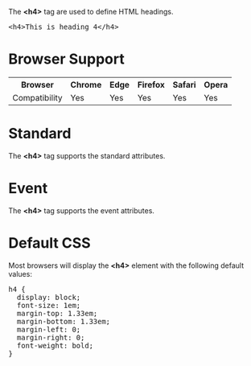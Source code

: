 The <b>&lt;h4&gt;</b> tag are used to define HTML headings.
<pre>&lt;h4&gt;This is heading 4&lt;/h4&gt;</pre>
<h1>Browser Support</h1>
<table class="ws-table-all notranslate">
  <tr>
    <th>Browser</th>
    <th>Chrome</th>
    <th>Edge</th>
    <th>Firefox</th>
    <th>Safari</th>
    <th>Opera</th>
  </tr>
  <tr>
    <td>Compatibility</td>
    <td>Yes</td>
    <td>Yes</td>
    <td>Yes</td>
    <td>Yes</td>
    <td>Yes</td>
  </tr>
</table>
<h1>Standard</h1>
The <b>&lt;h4&gt;</b> tag supports the standard attributes.
<h1>Event</h1>
The <b>&lt;h4&gt;</b> tag supports the event attributes.
<h1>Default CSS</h1>
Most browsers will display the <b>&lt;h4&gt;</b> element with the following default values:
<pre>
h4 {
  display: block;
  font-size: 1em;
  margin-top: 1.33em;
  margin-bottom: 1.33em;
  margin-left: 0;
  margin-right: 0;
  font-weight: bold;
}
</pre>
